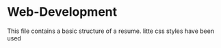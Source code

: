 # Web-Development
This file contains a basic structure of a resume.
litte css styles have been used
